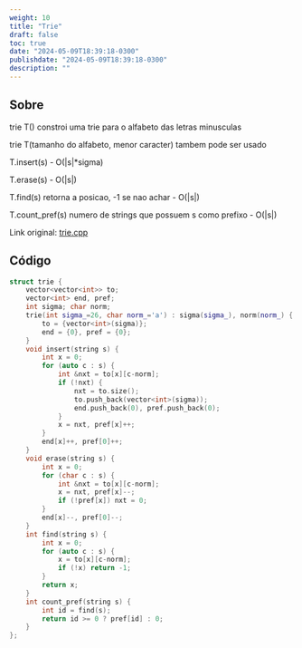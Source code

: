```yaml
---
weight: 10
title: "Trie"
draft: false
toc: true
date: "2024-05-09T18:39:18-0300"
publishdate: "2024-05-09T18:39:18-0300"
description: ""
---
```


## Sobre
 trie T() constroi uma trie para o alfabeto das letras minusculas

 trie T(tamanho do alfabeto, menor caracter) tambem pode ser usado

 

 T.insert(s) - O(|s|*sigma)

 T.erase(s) - O(|s|)

 T.find(s) retorna a posicao, -1 se nao achar - O(|s|)

 T.count_pref(s) numero de strings que possuem s como prefixo - O(|s|)



Link original: [trie.cpp](https://github.com/brunomaletta/Biblioteca/tree/master/Codigo/Strings/trie.cpp)

## Código
```cpp
struct trie {
	vector<vector<int>> to;
	vector<int> end, pref;
	int sigma; char norm;
	trie(int sigma_=26, char norm_='a') : sigma(sigma_), norm(norm_) {
		to = {vector<int>(sigma)};
		end = {0}, pref = {0};
	}
	void insert(string s) {
		int x = 0;
		for (auto c : s) {
			int &nxt = to[x][c-norm];
			if (!nxt) {
				nxt = to.size();
				to.push_back(vector<int>(sigma));
				end.push_back(0), pref.push_back(0);
			}
			x = nxt, pref[x]++;
		}
		end[x]++, pref[0]++;
	}
	void erase(string s) {
		int x = 0;
		for (char c : s) {
			int &nxt = to[x][c-norm];
			x = nxt, pref[x]--;
			if (!pref[x]) nxt = 0;
		}
		end[x]--, pref[0]--;
	}
	int find(string s) {
		int x = 0;
		for (auto c : s) {
			x = to[x][c-norm];
			if (!x) return -1;
		}
		return x;
	}
	int count_pref(string s) {
		int id = find(s);
		return id >= 0 ? pref[id] : 0;
	}
};
```
